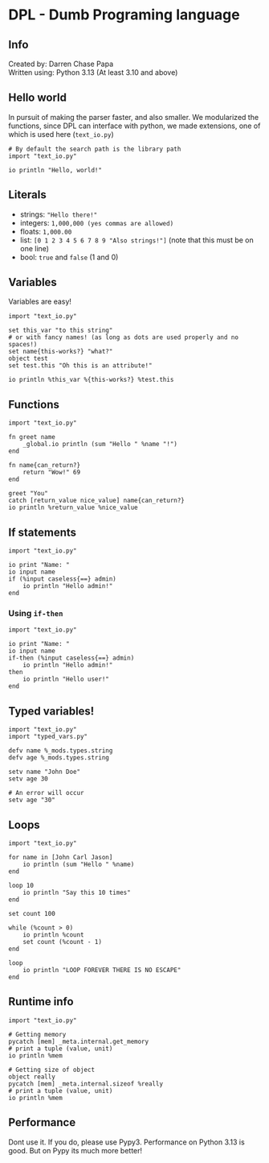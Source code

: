 # DPL - Dumb Programing language

## Info

Created by: Darren Chase Papa<br>
Written using: Python 3.13 (At least 3.10 and above)

## Hello world

In pursuit of making the parser faster, and also smaller.
We modularized the functions, since DPL can interface with python,
we made extensions, one of which is used here (`text_io.py`)

```
# By default the search path is the library path
import "text_io.py"

io println "Hello, world!"
```

## Literals

- strings: `"Hello there!"`
- integers: `1,000,000 (yes commas are allowed)`
- floats: `1,000.00`
- list: `[0 1 2 3 4 5 6 7 8 9 "Also strings!"]` (note that this must be on one line)
- bool: `true` and `false` (1 and 0)


## Variables

Variables are easy!

```
import "text_io.py"

set this_var "to this string"
# or with fancy names! (as long as dots are used properly and no spaces!)
set name{this-works?} "what?"
object test
set test.this "Oh this is an attribute!"

io println %this_var %{this-works?} %test.this
```

## Functions

```
import "text_io.py"

fn greet name
	_global.io println (sum "Hello " %name "!")
end

fn name{can_return?}
	return "Wow!" 69
end

greet "You"
catch [return_value nice_value] name{can_return?}
io println %return_value %nice_value
```

## If statements

```
import "text_io.py"

io print "Name: "
io input name
if (%input caseless{==} admin)
	io println "Hello admin!"
end
```


### Using `if-then`

```
import "text_io.py"

io print "Name: "
io input name
if-then (%input caseless{==} admin)
	io println "Hello admin!"
then
	io println "Hello user!"
end
```

## Typed variables!

```
import "text_io.py"
import "typed_vars.py"

defv name %_mods.types.string
defv age %_mods.types.string

setv name "John Doe"
setv age 30

# An error will occur
setv age "30"
```

## Loops

```
import "text_io.py"

for name in [John Carl Jason]
	io println (sum "Hello " %name)
end

loop 10
	io println "Say this 10 times"
end

set count 100

while (%count > 0)
	io println %count
	set count (%count - 1)
end

loop
	io println "LOOP FOREVER THERE IS NO ESCAPE"
end
```

## Runtime info

```
import "text_io.py"

# Getting memory
pycatch [mem] _meta.internal.get_memory
# print a tuple (value, unit)
io println %mem

# Getting size of object
object really
pycatch [mem] _meta.internal.sizeof %really
# print a tuple (value, unit)
io println %mem
```

## Performance

Dont use it. If you do, please use Pypy3.
Performance on Python 3.13 is good.
But on Pypy its much more better!